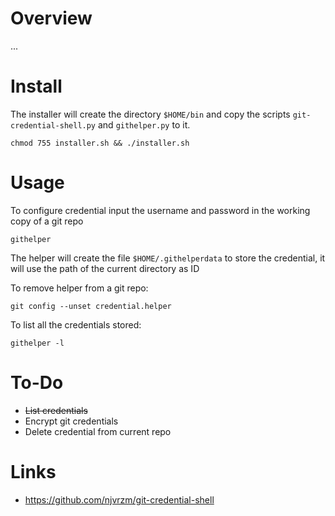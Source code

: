 # Overview

...

# Install

The installer will create the directory `$HOME/bin` and copy the scripts `git-credential-shell.py` and `githelper.py` to it.

```
chmod 755 installer.sh && ./installer.sh
```

# Usage

To configure credential input the username and password in the working copy of a git repo

```
githelper
```

The helper will create the file `$HOME/.githelperdata` to store the credential, it will use the path of the current directory as ID

To remove helper from a git repo:

```
git config --unset credential.helper
```

To list all the credentials stored:

```
githelper -l
```

# To-Do

- ~~List credentials~~
- Encrypt git credentials
- Delete credential from current repo

# Links

- https://github.com/njvrzm/git-credential-shell